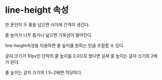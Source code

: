 line-height 속성
===

한 문단이 두 줄을 넘으면 사이에 간격이 생긴다.

줄 높이가 너무 좁거나 넓으면 가독성이 떨어진다.

line-height속성을 이용하면 줄 높이를 원하는 만큼 조절할 수 있다.

글자 크기가 10px인 단락의 줄 높이를 2.0으로 했다면 실제 줄 높이는 글자 크기의 2배가 된다.

줄 높이는 글자 크기의 1.5~2배면 적당하다.
